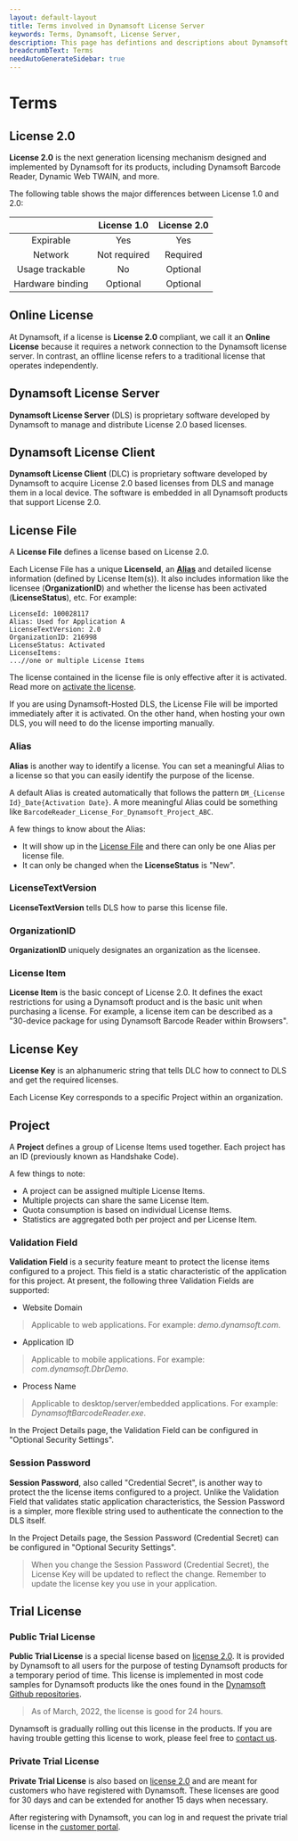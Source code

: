 ```yaml
---
layout: default-layout
title: Terms involved in Dynamsoft License Server
keywords: Terms, Dynamsoft, License Server, 
description: This page has defintions and descriptions about Dynamsoft License Server Terms
breadcrumbText: Terms
needAutoGenerateSidebar: true
---
```


# Terms

## License 2.0

**License 2.0** is the next generation licensing mechanism designed and implemented by Dynamsoft for its products, including Dynamsoft Barcode Reader, Dynamic Web TWAIN, and more.

The following table shows the major differences between License 1.0 and 2.0:

| | License 1.0 | License 2.0 |
|:-:|:-:|:-:|
| Expirable | Yes | Yes |
| Network | Not required | Required |
| Usage trackable | No | Optional |
| Hardware binding | Optional | Optional |

## Online License

At Dynamsoft, if a license is **License 2.0** compliant, we call it an **Online License** because it requires a network connection to the Dynamsoft license server. In contrast, an offline license refers to a traditional license that operates independently.

## Dynamsoft License Server

**Dynamsoft License Server** (DLS) is proprietary software developed by Dynamsoft to manage and distribute License 2.0 based licenses.

## Dynamsoft License Client

**Dynamsoft License Client** (DLC) is proprietary software developed by Dynamsoft to acquire License 2.0 based licenses from DLS and manage them in a local device. The software is embedded in all Dynamsoft products that support License 2.0.

## License File

A **License File** defines a license based on License 2.0.

Each License File has a unique **LicenseId**, an [**Alias**](#alias) and detailed license information (defined by License Item(s)). It also includes information like the licensee (**OrganizationID**) and whether the license has been activated (**LicenseStatus**), etc. For example:

```text
LicenseId: 100028117
Alias: Used for Application A
LicenseTextVersion: 2.0
OrganizationID: 216998
LicenseStatus: Activated
LicenseItems:
...//one or multiple License Items
```

The license contained in the license file is only effective after it is activated. Read more on [activate the license]({{site.about}}activate.html).

If you are using Dynamsoft-Hosted DLS, the License File will be imported immediately after it is activated. On the other hand, when hosting your own DLS, you will need to do the license importing manually.

### Alias

**Alias** is another way to identify a license. You can set a meaningful Alias to a license so that you can easily identify the purpose of the license.

A default Alias is created automatically that follows the pattern `DM_{License Id}_Date{Activation Date}`.  A more meaningful Alias could be something like `BarcodeReader_License_For_Dynamsoft_Project_ABC`.

A few things to know about the Alias:

* It will show up in the [License File](#license-file) and there can only be one Alias per license file.
* It can only be changed when the **LicenseStatus** is "New".

### LicenseTextVersion

**LicenseTextVersion** tells DLS how to parse this license file.

### OrganizationID

**OrganizationID** uniquely designates an organization as the licensee.

### License Item

**License Item** is the basic concept of License 2.0. It defines the exact restrictions for using a Dynamsoft product and is the basic unit when purchasing a license. For example, a license item can be described as a "30-device package for using Dynamsoft Barcode Reader within Browsers".

## License Key

**License Key** is an alphanumeric string that tells DLC how to connect to DLS and get the required licenses.

Each License Key corresponds to a specific Project within an organization.

## Project

A **Project** defines a group of License Items used together. Each project has an ID (previously known as Handshake Code).

A few things to note:

* A project can be assigned multiple License Items.
* Multiple projects can share the same License Item.
* Quota consumption is based on individual License Items.
* Statistics are aggregated both per project and per License Item.

### Validation Field

**Validation Field** is a security feature meant to protect the license items configured to a project. This field is a static characteristic of the application for this project. At present, the following three Validation Fields are supported:

* Website Domain

> Applicable to web applications. For example: *demo.dynamsoft.com*.

* Application ID

> Applicable to mobile applications. For example: *com.dynamsoft.DbrDemo*.

* Process Name

> Applicable to desktop/server/embedded applications. For example: *DynamsoftBarcodeReader.exe*.

In the Project Details page, the Validation Field can be configured in "Optional Security Settings".

### Session Password

**Session Password**, also called "Credential Secret", is another way to protect the the license items configured to a project. Unlike the Validation Field that validates static application characteristics, the Session Password is a simpler, more flexible string used to authenticate the connection to the DLS itself.

In the Project Details page, the Session Password (Credential Secret) can be configured in "Optional Security Settings".

> When you change the Session Password (Credential Secret), the License Key will be updated to reflect the change. Remember to update the license key you use in your application.

## Trial License

### Public Trial License

**Public Trial License** is a special license based on [license 2.0](#license-20). It is provided by Dynamsoft to all users for the purpose of testing Dynamsoft products for a temporary period of time. This license is implemented in most code samples for Dynamsoft products like the ones found in the [Dynamsoft Github repositories](https://github.com/orgs/Dynamsoft/repositories).

> As of March, 2022, the license is good for 24 hours.

Dynamsoft is gradually rolling out this license in the products. If you are having trouble getting this license to work, please feel free to [contact us](https://www.dynamsoft.com/company/contact/).

### Private Trial License

**Private Trial License** is also based on [license 2.0](#license-20) and are meant for customers who have registered with Dynamsoft. These licenses are good for 30 days and can be extended for another 15 days when necessary.

After registering with Dynamsoft, you can log in and request the private trial license in the [customer portal](https://www.dynamsoft.com/customer/license/trialLicense).

